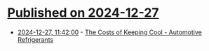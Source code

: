 # [Published on 2024-12-27](index.md)

* [2024-12-27, 11:42:00](https://soylentnews.org/article.pl?sid=24/12/27/081243&from=rss) - [The Costs of Keeping Cool - Automotive Refrigerants](https://soylentnews.org/article.pl?sid=24/12/27/081243&from=rss)
